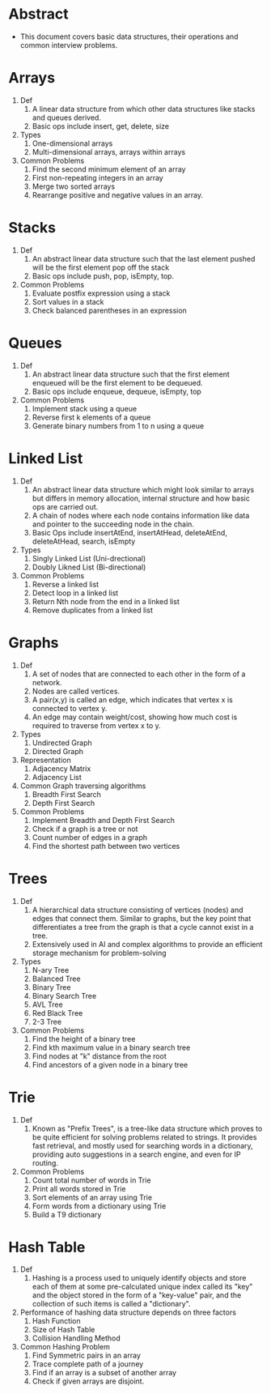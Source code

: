 # Abstract

- This document covers basic data structures, their operations and common interview problems.

# Arrays

1. Def
   1. A linear data structure from which other data structures like stacks and queues derived.
   2. Basic ops include insert, get, delete, size
2. Types
   1. One-dimensional arrays
   2. Multi-dimensional arrays, arrays within arrays
3. Common Problems
   1. Find the second minimum element of an array
   2. First non-repeating integers in an array
   3. Merge two sorted arrays
   4. Rearrange positive and negative values in an array.

# Stacks

1. Def
   1. An abstract linear data structure such that the last element pushed will be the first element pop off the stack
   2. Basic ops include push, pop, isEmpty, top.
2. Common Problems
   1. Evaluate postfix expression using a stack
   2. Sort values in a stack
   3. Check balanced parentheses in an expression

# Queues

1. Def
   1. An abstract linear data structure such that the first element enqueued will be the first element to be dequeued.
   2. Basic ops include enqueue, dequeue, isEmpty, top
2. Common Problems
   1. Implement stack using a queue
   2. Reverse first k elements of a queue
   3. Generate binary numbers from 1 to n using a queue

# Linked List

1. Def
   1. An abstract linear data structure which might look similar to arrays but differs in memory allocation, internal structure and how basic ops are carried out.
   2. A chain of nodes where each node contains information like data and pointer to the succeeding node in the chain.
   3. Basic Ops include insertAtEnd, insertAtHead, deleteAtEnd, deleteAtHead, search, isEmpty
2. Types
   1. Singly Linked List (Uni-drectional)
   2. Doubly Likned List (Bi-directional)
3. Common Problems
   1. Reverse a linked list
   2. Detect loop in a linked list
   3. Return Nth node from the end in a linked list
   4. Remove duplicates from a linked list

# Graphs

1. Def
   1. A set of nodes that are connected to each other in the form of a network.
   2. Nodes are called vertices.
   3. A pair(x,y) is called an edge, which indicates that vertex x is connected to vertex y.
   4. An edge may contain weight/cost, showing how much cost is required to traverse from vertex x to y.
2. Types
   1. Undirected Graph
   2. Directed Graph
3. Representation
   1. Adjacency Matrix
   2. Adjacency List
4. Common Graph traversing algorithms
   1. Breadth First Search
   2. Depth First Search
5. Common Problems
   1. Implement Breadth and Depth First Search
   2. Check if a graph is a tree or not
   3. Count number of edges in a graph
   4. Find the shortest path between two vertices

# Trees

1. Def
   1. A hierarchical data structure consisting of vertices (nodes) and edges that connect them. Similar to graphs, but the key point that differentiates a tree from the graph is that a cycle cannot exist in a tree.
   2. Extensively used in AI and complex algorithms to provide an efficient storage mechanism for problem-solving
2. Types
   1. N-ary Tree
   2. Balanced Tree
   3. Binary Tree
   4. Binary Search Tree
   5. AVL Tree
   6. Red Black Tree
   7. 2-3 Tree
3. Common Problems
   1. Find the height of a binary tree
   2. Find kth maximum value in a binary search tree
   3. Find nodes at "k" distance from the root
   4. Find ancestors of a given node in a binary tree

# Trie

1. Def
   1. Known as "Prefix Trees", is a tree-like data structure which proves to be quite efficient for solving problems related to strings. It provides fast retrieval, and mostly used for searching words in a dictionary, providing auto suggestions in a search engine, and even for IP routing.
2. Common Problems
   1. Count total number of words in Trie
   2. Print all words stored in Trie
   3. Sort elements of an array using Trie
   4. Form words from a dictionary using Trie
   5. Build a T9 dictionary

# Hash Table

1. Def
   1. Hashing is a process used to uniquely identify objects and store each of them at some pre-calculated unique index called its "key" and the object stored in the form of a "key-value" pair, and the collection of such items is called a "dictionary".
2. Performance of hashing data structure depends on three factors
   1. Hash Function
   2. Size of Hash Table
   3. Collision Handling Method
3. Common Hashing Problem
   1. Find Symmetric pairs in an array
   2. Trace complete path of a journey
   3. Find if an array is a subset of another array
   4. Check if given arrays are disjoint.
